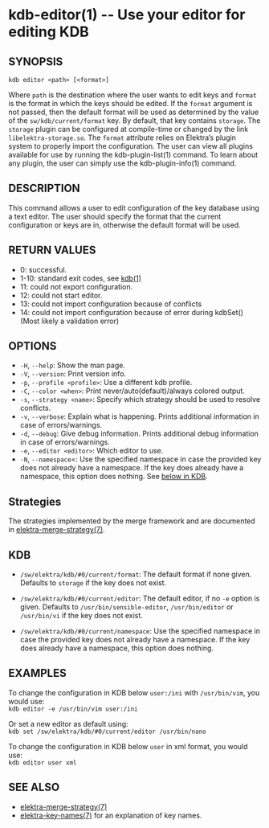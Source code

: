 # kdb-editor(1) -- Use your editor for editing KDB

## SYNOPSIS

`kdb editor <path> [<format>]`

Where `path` is the destination where the user wants to edit keys and `format` is the format in which the keys should be edited.
If the `format` argument is not passed, then the default format will be used as determined by the value of the `sw/kdb/current/format` key.
By default, that key contains `storage`.
The `storage` plugin can be configured at compile-time or changed by the link `libelektra-storage.so`.
The `format` attribute relies on Elektra’s plugin system to properly import the configuration. The user can view all plugins available for use by running the kdb-plugin-list(1) command.
To learn about any plugin, the user can simply use the kdb-plugin-info(1) command.

## DESCRIPTION

This command allows a user to edit configuration of the key database using a text editor.
The user should specify the format that the current configuration or keys are in, otherwise the default format will be used.

## RETURN VALUES

- 0:
  successful.
- 1-10:
  standard exit codes, see [kdb(1)](kdb.md)
- 11:
  could not export configuration.
- 12:
  could not start editor.
- 13:
  could not import configuration because of conflicts
- 14:
  could not import configuration because of error during kdbSet()
  (Most likely a validation error)

## OPTIONS

- `-H`, `--help`:
  Show the man page.
- `-V`, `--version`:
  Print version info.
- `-p`, `--profile <profile>`:
  Use a different kdb profile.
- `-C`, `--color <when>`:
  Print never/auto(default)/always colored output.
- `-s`, `--strategy <name>`:
  Specify which strategy should be used to resolve conflicts.
- `-v`, `--verbose`:
  Explain what is happening. Prints additional information in case of errors/warnings.
- `-d`, `--debug`:
  Give debug information. Prints additional debug information in case of errors/warnings.
- `-e`, `--editor <editor>`:
  Which editor to use.
- `-N`, `--namespace`=<ns>:
  Use the specified namespace in case the provided key does not already have a namespace.
  If the key does already have a namespace, this option does nothing.
  See [below in KDB](#KDB).

## Strategies

The strategies implemented by the merge framework and are documented in
[elektra-merge-strategy(7)](elektra-merge-strategy.md).

## KDB

- `/sw/elektra/kdb/#0/current/format`:
  The default format if none given. Defaults to `storage` if the key does not exist.

- `/sw/elektra/kdb/#0/current/editor`:
  The default editor, if no `-e` option is given.
  Defaults to `/usr/bin/sensible-editor`, `/usr/bin/editor` or `/usr/bin/vi` if the key does not exist.

- `/sw/elektra/kdb/#0/current/namespace`:
  Use the specified namespace in case the provided key does not already have a namespace.
  If the key does already have a namespace, this option does nothing.

## EXAMPLES

To change the configuration in KDB below `user:/ini` with `/usr/bin/vim`, you would use:<br>
`kdb editor -e /usr/bin/vim user:/ini`

Or set a new editor as default using:<br>
`kdb set /sw/elektra/kdb/#0/current/editor /usr/bin/nano`

To change the configuration in KDB below `user` in xml format, you would use:<br>
`kdb editor user xml`

## SEE ALSO

- [elektra-merge-strategy(7)](elektra-merge-strategy.md)
- [elektra-key-names(7)](elektra-key-names.md) for an explanation of key names.
